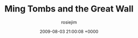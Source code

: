---
blog: travel
date: 2009-08-03 21:00:08 +0000
title: "Ming Tombs and the Great Wall"
author: rosiejim
permalink: /china-2009/three-nations/beijing/ming-tombs-and-the-great-wall.markd/
---